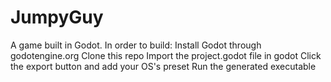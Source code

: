 # JumpyGuy
A game built in Godot.
In order to build:
Install Godot through godotengine.org
Clone this repo
Import the project.godot file in godot
Click the export button and add your OS's preset
Run the generated executable

